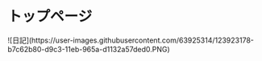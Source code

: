 <h1>トップページ</h1>
![日記](https://user-images.githubusercontent.com/63925314/123923178-b7c62b80-d9c3-11eb-965a-d1132a57ded0.PNG)
